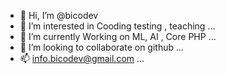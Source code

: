 - 👋 Hi, I’m @bicodev
- 👀 I’m interested in Cooding testing , teaching  ...
- 🌱 I’m currently Working on ML, AI , Core PHP ...
- 💞️ I’m looking to collaborate on github  ...
- 📫  info.bicodev@gmail.com ...

<!---
bicodev/bicodev is a ✨ special ✨ repository because its `README.md` (this file) appears on your GitHub profile.
You can click the Preview link to take a look at your changes.
--->
